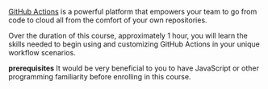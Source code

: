 [GitHub Actions](https://github.com/features/actions) is a powerful platform that empowers your team to go from code to cloud all from the comfort of your own repositories.

Over the duration of this course, approximately 1 hour, you will learn the skills needed to begin using and customizing GitHub Actions in your unique workflow scenarios.

**prerequisites**
It would be very beneficial to you to have JavaScript or other programming familiarity before enrolling in this course.
